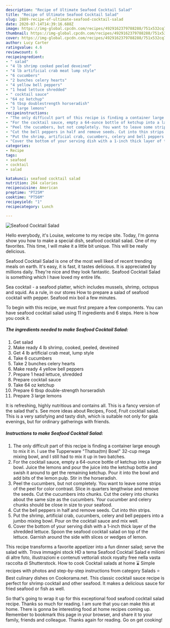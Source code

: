 ```yaml
---
description: "Recipe of Ultimate Seafood Cocktail Salad"
title: "Recipe of Ultimate Seafood Cocktail Salad"
slug: 2889-recipe-of-ultimate-seafood-cocktail-salad
date: 2020-07-14T14:39:16.688Z
image: https://img-global.cpcdn.com/recipes/4929162379788288/751x532cq70/seafood-cocktail-salad-recipe-main-photo.jpg
thumbnail: https://img-global.cpcdn.com/recipes/4929162379788288/751x532cq70/seafood-cocktail-salad-recipe-main-photo.jpg
cover: https://img-global.cpcdn.com/recipes/4929162379788288/751x532cq70/seafood-cocktail-salad-recipe-main-photo.jpg
author: Lucy Carter
ratingvalue: 4.6
reviewcount: 6
recipeingredient:
- " salad"
- "4 lb shrimp cooked peeled deveined"
- "4 lb artificial crab meat lump style"
- "6 cucumbers"
- "2 bunches celery hearts"
- "4 yellow bell peppers"
- "1 head lettuce shredded"
- " cocktail sauce"
- "64 oz ketchup"
- "6 tbsp doublestrength horseradish"
- "3 large lemons"
recipeinstructions:
- "The only difficult part of this recipe is finding a container large enough to mix it in. I use the Tupperware &#34;Thatsa(tm) Bowl&#34; 32-cup mega mixing bowl, and I still had to mix it up in two batches."
- "For the cocktail sauce, empty a 64-ounce bottle of ketchup into a large bowl. Juice the lemons and pour the juice into the ketchup bottle and swish it around to get the remaining ketchup. Pour it into the bowl and add bits of the lemon pulp. Stir in the horseradish."
- "Peel the cucumbers, but not completely. You want to leave some strips of the peel for color contrast. Slice in quarters lengthwise and remove the seeds. Cut the cucumbers into chunks. Cut the celery into chunks about the same size as the cucumbers. Your cucumber and celery chunks should be close in size to your seafood."
- "Cut the bell peppers in half and remove seeds. Cut into thin strips."
- "Put the shrimp, artificial crab, cucumbers, celery and bell peppers into a jumbo mixing bowl. Pour on the cocktail sauce and mix well."
- "Cover the bottom of your serving dish with a 1-inch thick layer of the shredded lettuce. Spoon the seafood cocktail salad on top of the lettuce. Garnish around the side with slices or wedges of lemon."
categories:
- Recipe
tags:
- seafood
- cocktail
- salad

katakunci: seafood cocktail salad 
nutrition: 264 calories
recipecuisine: American
preptime: "PT25M"
cooktime: "PT56M"
recipeyield: "1"
recipecategory: Lunch

---
```



![Seafood Cocktail Salad](https://img-global.cpcdn.com/recipes/4929162379788288/751x532cq70/seafood-cocktail-salad-recipe-main-photo.jpg)

Hello everybody, it's Louise, welcome to my recipe site. Today, I'm gonna show you how to make a special dish, seafood cocktail salad. One of my favorites. This time, I will make it a little bit unique. This will be really delicious.

Seafood Cocktail Salad is one of the most well liked of recent trending meals on earth. It's easy, it is fast, it tastes delicious. It is appreciated by millions daily. They're nice and they look fantastic. Seafood Cocktail Salad is something which I have loved my entire life.

Sea cocktail - a seafood platter, which includes mussels, shrimp, octopus and squid. As a rule, in our stores How to prepare a salad of seafood cocktail with pepper. Seafood mix boil a few minutes.


To begin with this recipe, we must first prepare a few components. You can have seafood cocktail salad using 11 ingredients and 6 steps. Here is how you cook it.

<!--inarticleads1-->

##### The ingredients needed to make Seafood Cocktail Salad:

1. Get  salad
1. Make ready 4 lb shrimp, cooked, peeled, deveined
1. Get 4 lb artificial crab meat, lump style
1. Take 6 cucumbers
1. Take 2 bunches celery hearts
1. Make ready 4 yellow bell peppers
1. Prepare 1 head lettuce, shredded
1. Prepare  cocktail sauce
1. Take 64 oz ketchup
1. Prepare 6 tbsp double-strength horseradish
1. Prepare 3 large lemons


It is refreshing, highly nutritious and contains all. This is a fancy version of the salad that&#39;s. See more ideas about Recipes, Food, Fruit cocktail salad. This is a very satisfying and tasty dish, which is suitable not only for gala evenings, but for ordinary gatherings with friends. 

<!--inarticleads2-->

##### Instructions to make Seafood Cocktail Salad:

1. The only difficult part of this recipe is finding a container large enough to mix it in. I use the Tupperware &#34;Thatsa(tm) Bowl&#34; 32-cup mega mixing bowl, and I still had to mix it up in two batches.
1. For the cocktail sauce, empty a 64-ounce bottle of ketchup into a large bowl. Juice the lemons and pour the juice into the ketchup bottle and swish it around to get the remaining ketchup. Pour it into the bowl and add bits of the lemon pulp. Stir in the horseradish.
1. Peel the cucumbers, but not completely. You want to leave some strips of the peel for color contrast. Slice in quarters lengthwise and remove the seeds. Cut the cucumbers into chunks. Cut the celery into chunks about the same size as the cucumbers. Your cucumber and celery chunks should be close in size to your seafood.
1. Cut the bell peppers in half and remove seeds. Cut into thin strips.
1. Put the shrimp, artificial crab, cucumbers, celery and bell peppers into a jumbo mixing bowl. Pour on the cocktail sauce and mix well.
1. Cover the bottom of your serving dish with a 1-inch thick layer of the shredded lettuce. Spoon the seafood cocktail salad on top of the lettuce. Garnish around the side with slices or wedges of lemon.


This recipe transforms a favorite appetizer into a fun dinner salad; serve the salad with. Trova immagini stock HD a tema Seafood Cocktail Salad e milioni di altre foto, illustrazioni e contenuti vettoriali stock royalty free nella vasta raccolta di Shutterstock. How to cook Cocktail salads at home ⌛ Simple recipes with photos and step-by-step instructions from category Salads ⭐ Best culinary dishes on Cookorama.net. This classic cocktail sauce recipe is perfect for shrimp cocktail and other seafood. It makes a delicious sauce for fried seafood or fish as well. 

So that's going to wrap it up for this exceptional food seafood cocktail salad recipe. Thanks so much for reading. I am sure that you can make this at home. There is gonna be interesting food at home recipes coming up. Remember to bookmark this page in your browser, and share it to your family, friends and colleague. Thanks again for reading. Go on get cooking!
